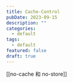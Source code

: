 ```yaml
---
title: Cache-Control
pubDate: 2023-09-15
description: ""
categories:
  - default
tags:
  - default
featured: false
draft: true
---
```

[[no-cache 和 no-store]]
